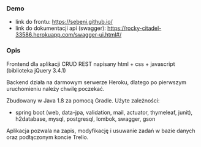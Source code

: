 ### Demo
 - link do frontu: https://sebeni.github.io/
 - link do dokumentacji api (swagger): https://rocky-citadel-33586.herokuapp.com/swagger-ui.html#/

### Opis
Frontend dla aplikacji CRUD REST napisany html + css + javascript (biblioteka jQuery 3.4.1)

Backend działa na darmowym serwerze Heroku, dlatego po pierwszym uruchomieniu należy chwilę poczekać.

Zbudowany w Java 1.8 za pomocą Gradle. Użyte zależności: 
- spring boot (web, data-jpa, validation, mail, actuator, thymeleaf, junit), h2database, mysql, postgresql, lombok, swagger, gson

Aplikacja pozwala na zapis, modyfikację i usuwanie zadań w bazie danych oraz podłączonym koncie Trello.
